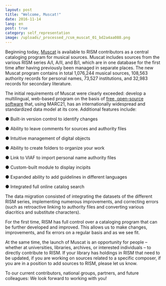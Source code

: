 ```yaml
---
layout: post
title: "Welcome, Muscat!"
date: 2016-11-14
lang: en
post: true
category: self_representation
image: /uploads/_processed_/csm_muscat_01_bd2a4aa088.png
---
```



Beginning today, [Muscat](/community/muscat.html) is available to RISM contributors as a central cataloging program for musical sources. Muscat includes sources from the various RISM series A/I, A/II, and B/I, which are in one database for the first time after having previously been managed in separate places. The new Muscat program contains in total 1,076,244 musical sources, 108,563 authority records for personal names, 73,527 institutions, and 32,983 records for secondary literature.

The initial requirements of Muscat were clearly exceeded: develop a multilingual, web-based program on the basis of [free, open-source software](https://github.com/rism-ch/muscat) that, using MARC21, has an internationally widespread and standardized data model at its core. Additional features include:

● Built-in version control to identify changes

● Ability to leave comments for sources and authority files

● Intuitive management of digital objects

● Ability to create folders to organize your work

● Link to VIAF to import personal name authority files

● Custom-built module to display incipits

● Expanded ability to add guidelines in different languages

● Integrated full online catalog search

The data migration consisted of integrating the datasets of the different RISM series, implementing numerous improvements, and correcting errors (such as retroactive linking to authority files and converting various diacritics and substitute characters).

For the first time, RISM has full control over a cataloging program that can be further developed and improved. This allows us to make changes, improvements, and fix errors on a regular basis and as we see fit.

At the same time, the launch of Muscat is an opportunity for people – whether at universities, libraries, archives, or interested individuals – to directly contribute to RISM. If your library has holdings in RISM that need to be updated, if you are working on sources related to a specific composer, if you are in a position to add sources to RISM, please let us know.

To our current contributors, national groups, partners, and future colleagues: We look forward to working with you!





<script type="text/javascript">var switchTo5x=true;</script><script type="text/javascript" src="http://w.sharethis.com/button/buttons.js"></script><script type="text/javascript">stLight.options({publisher: "9b601438-1ce1-49d8-bfd7-9cff5df54c17", doNotHash: false, doNotCopy: false, hashAddressBar: false});</script>